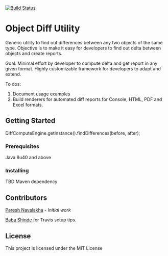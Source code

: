 [![Build Status](https://api.travis-ci.org/PareshNavalakha/ObjectDiffUtil.svg?branch=master)](https://travis-ci.org/PareshNavalakha/ObjectDiffUtil)

# Object Diff Utility

Generic utility to find out differences between any two objects of the same type. 
Objective is to make it easy for developers to find out delta between objects and create reports.

Goal: 
Minimal effort by developer to compute delta and get report in any given format.
Highly customizable framework for developers to adapt and extend.


To dos:
1. Document usage examples
2. Build renderers for automated diff reports for Console, HTML, PDF and Excel formats. 

## Getting Started

DiffComputeEngine.getInstance().findDifferences(before, after);

### Prerequisites

Java 8u40 and above

### Installing

TBD Maven dependency 


## Contributors

[Paresh Navalakha](https://github.com/PareshNavalakha) - *Initial work*

[Baba Shinde](https://github.com/baba-shinde) for Travis setup tips.

## License

This project is licensed under the MIT License
